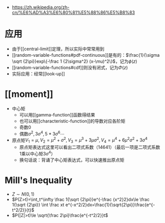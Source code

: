 - https://zh.wikipedia.org/zh-cn/%E6%AD%A3%E6%80%81%E5%88%86%E5%B8%83
# 应用
- 由于[[central-limit]]定理，所以实际中常常用到
- [[random-variable-functions#pdf-continuous]]是有的：$\frac{1}{\sigma \sqrt {2\pi}}exp\{-\frac 1 {2\sigma^2} (x-\mu)^2\}$，记为$\phi(z)$
- [[random-variable-functions#cdf]]则没有闭式，记为$\Phi(z)$
- 实际应用：经常[[look-up]]
# [[moment]]
- 中心矩
  - 可以用[[gamma-function]]函数得结果
  - 也可以用[[characteristic-function]]的导数对应各阶矩
  - 奇数0
  - 偶数$\sigma^2, 3\sigma^4,5*3\sigma^6\cdots$
- 原点矩$V_1=\mu, V_2=\mu^2+\sigma^2, V_3 = \mu^3 + 3\mu \sigma^2,V_4=\mu^4 + 6\mu^2\sigma^2+3\sigma^4$
    - 原点矩表达式这里可以看出二项式系数（14641）（最后一项是二项式系数1乘以中心矩$3\sigma^4$）
    - 换句话说：背诵了中心矩表达式，可以快速推出原点矩
# Mill's Inequality
- $Z\sim N(0,1)$
- $P(Z>t)=\int_t^\infty \frac 1{\sqrt {2\pi}}e^{-\frac {x^2}2}dx\le \frac 1{\sqrt {2\pi}} \int \frac xt e^{-x^2/2}dx=\frac{1}{\sqrt{2\pi}}\frac{e^{-t^2/2}}{t}$
- $P(|Z|>t)\le \sqrt{\frac 2\pi}\frac{e^{-t^2/2}}t$